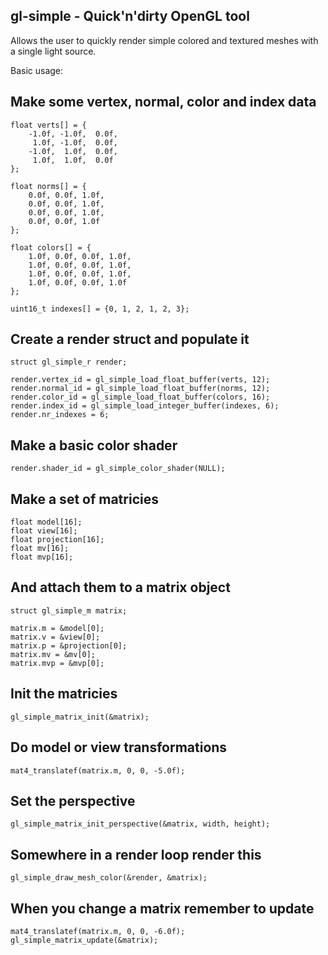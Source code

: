 ## gl-simple - Quick'n'dirty OpenGL tool

Allows the user to quickly render simple colored and textured meshes with a single light source.

Basic usage:

## Make some vertex, normal, color and index data

    float verts[] = {
        -1.0f, -1.0f,  0.0f,
         1.0f, -1.0f,  0.0f,
        -1.0f,  1.0f,  0.0f,
         1.0f,  1.0f,  0.0f
    };

    float norms[] = {
        0.0f, 0.0f, 1.0f,
        0.0f, 0.0f, 1.0f,
        0.0f, 0.0f, 1.0f,
        0.0f, 0.0f, 1.0f
    };

    float colors[] = {
        1.0f, 0.0f, 0.0f, 1.0f,
        1.0f, 0.0f, 0.0f, 1.0f,
        1.0f, 0.0f, 0.0f, 1.0f,
        1.0f, 0.0f, 0.0f, 1.0f
    };

    uint16_t indexes[] = {0, 1, 2, 1, 2, 3};

## Create a render struct and populate it

    struct gl_simple_r render;

    render.vertex_id = gl_simple_load_float_buffer(verts, 12);
    render.normal_id = gl_simple_load_float_buffer(norms, 12);
    render.color_id = gl_simple_load_float_buffer(colors, 16);
    render.index_id = gl_simple_load_integer_buffer(indexes, 6);
    render.nr_indexes = 6;

## Make a basic color shader

    render.shader_id = gl_simple_color_shader(NULL);

## Make a set of matricies

    float model[16];
    float view[16];
    float projection[16];
    float mv[16];
    float mvp[16];

## And attach them to a matrix object

    struct gl_simple_m matrix;

    matrix.m = &model[0];
    matrix.v = &view[0];
    matrix.p = &projection[0];
    matrix.mv = &mv[0];
    matrix.mvp = &mvp[0];

## Init the matricies

    gl_simple_matrix_init(&matrix);

## Do model or view transformations

    mat4_translatef(matrix.m, 0, 0, -5.0f);

## Set the perspective

    gl_simple_matrix_init_perspective(&matrix, width, height);

## Somewhere in a render loop render this

    gl_simple_draw_mesh_color(&render, &matrix);

## When you change a matrix remember to update

    mat4_translatef(matrix.m, 0, 0, -6.0f);
    gl_simple_matrix_update(&matrix);

